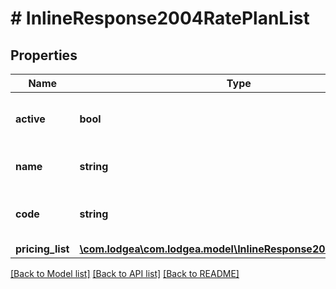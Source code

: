 # # InlineResponse2004RatePlanList

## Properties

Name | Type | Description | Notes
------------ | ------------- | ------------- | -------------
**active** | **bool** | Whether the rate plan is active. |
**name** | **string** | The name of the rate plan. |
**code** | **string** | The code identifying the rate plan. |
**pricing_list** | [**\com.lodgea\com.lodgea.model\InlineResponse2004PricingList[]**](InlineResponse2004PricingList.md) |  |

[[Back to Model list]](../../README.md#models) [[Back to API list]](../../README.md#endpoints) [[Back to README]](../../README.md)
